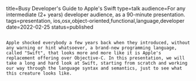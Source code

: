title=Busy Developer's Guide to Apple's Swift
type=talk
audience=For any intermediate (2+ years) developer audience, as a 90-minute presentation.
tags=presentation, ios,osx,object-oriented,functional,language,developer
date=2022-02-25
status=published
~~~~~~

Apple shocked everybody a few years back when they introduced, without any warning or hint whatsoever, a brand-new programming language, called "Swift", that looks more and more like it is Apple's replacement offering over Objective-C. In this presentation, we will take a long and hard look at Swift, starting from scratch and working our way through the language syntax and semantics, just to see what this creature looks like.
    
